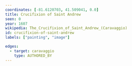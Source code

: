 ```yaml
---
coordinates: [-81.6120703, 41.509041, 0.0]
title: Crucifixion of Saint Andrew
seen: 0
year: 1607
wikipedia: The_Crucifixion_of_Saint_Andrew_(Caravaggio)
id: crucifixion-of-saint-andrew
labels: ["painting", "image"]

edges:
  - target: caravaggio
    type: AUTHORED_BY
---
```


